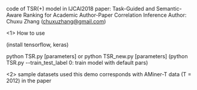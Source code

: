 code of TSR(+) model in IJCAI2018 paper: Task-Guided and Semantic-Aware Ranking for Academic Author-Paper Correlation Inference 
Author: Chuxu Zhang (chuxuzhang@gmail.com)

<1> How to use

(install tensorflow, keras)

python TSR.py [parameters] or python TSR_new.py [parameters]
(python TSR.py --train_test_label 0: train model with default pars)

<2> sample datasets used this demo corresponds with AMiner-T data (T = 2012) in the paper

